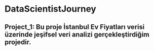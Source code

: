 # DataScientistJourney
## Project_1: Bu proje İstanbul Ev Fiyatları verisi üzerinde jeşifsel veri analizi gerçekleştirdiğim projedir.
